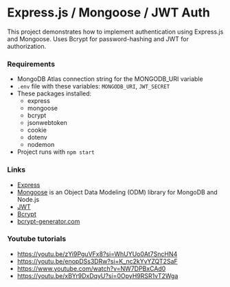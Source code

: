 # Express.js / Mongoose / JWT Auth

This project demonstrates how to implement authentication using Express.js and Mongoose. Uses Bcrypt for password-hashing and JWT for authorization.

### Requirements

- MongoDB Atlas connection string for the MONGODB_URI variable
- `.env` file with these variables: `MONGODB_URI`, `JWT_SECRET`
- These packages installed:
  - express
  - mongoose
  - bcrypt
  - jsonwebtoken
  - cookie
  - dotenv
  - nodemon
- Project runs with `npm start`

### Links

- [Express](http://expressjs.com)
- [Mongoose](https://mongoosejs.com) is an Object Data Modeling (ODM) library for MongoDB and Node.js
- [JWT](https://jwt.io/)
- [Bcrypt](https://www.npmjs.com/package/bcrypt)
- [bcrypt-generator.com](https://bcrypt-generator.com)

### Youtube tutorials

- https://youtu.be/zYi9PguVFx8?si=WhUYUo0At7SncHN4
- https://youtu.be/enopDSs3DRw?si=K_nc2kYvYZQT2SaF
- https://www.youtube.com/watch?v=NW7DPBxCAd0
- https://youtu.be/xBYr9DxDqyU?si=0OpyH9RSR1vT2Wga
